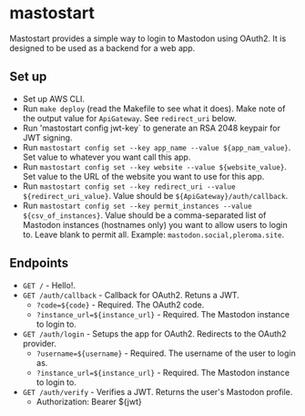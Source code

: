 # mastostart
Mastostart provides a simple way to login to Mastodon using OAuth2. It is designed to be used as a backend for a web app.

## Set up
- Set up AWS CLI.
- Run `make deploy` (read the Makefile to see what it does). Make note of the output value for `ApiGateway`. See `redirect_uri` below.
- Run 'mastostart config jwt-key` to generate an RSA 2048 keypair for JWT signing.
- Run `mastostart config set --key app_name --value ${app_nam_value}`. Set value to whatever you want call this app.
- Run `mastostart config set --key website --value ${website_value}`. Set value to the URL of the website you want to use for this app.
- Run `mastostart config set --key redirect_uri --value ${redirect_uri_value}`. Value should be `${ApiGateway}/auth/callback`.
- Run `mastostart config set --key permit_instances --value ${csv_of_instances}`. Value should be a comma-separated list of Mastodon instances (hostnames only) you want to allow users to login to. Leave blank to permit all. Example: `mastodon.social,pleroma.site`.

## Endpoints
- `GET /` - Hello!.
- `GET /auth/callback` - Callback for OAuth2. Retuns a JWT.
  - `?code=${code}` - Required. The OAuth2 code.
  - `?instance_url=${instance_url}` - Required. The Mastodon instance to login to.
- `GET /auth/login` - Setups the app for OAuth2. Redirects to the OAuth2 provider.
  - `?username=${username}` - Required. The username of the user to login as.
  - `?instance_url=${instance_url}` - Required. The Mastodon instance to login to.
- `GET /auth/verify` - Verifies a JWT. Returns the user's Mastodon profile.
  - Authorization: Bearer ${jwt}
